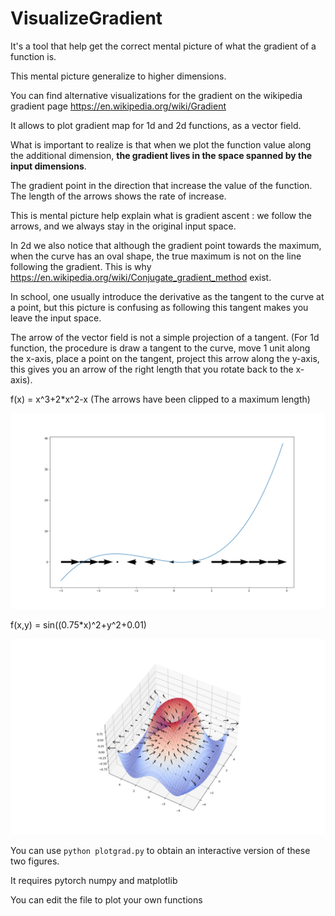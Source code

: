 # VisualizeGradient
It's a tool that help get the correct mental picture of what the gradient of a function is.

This mental picture generalize to higher dimensions.

You can find alternative visualizations for the gradient on the wikipedia gradient page https://en.wikipedia.org/wiki/Gradient

It allows to plot gradient map for 1d and 2d functions, as a vector field.

What is important to realize is that when we plot the function value along the additional dimension, **the gradient lives in the space spanned by the input dimensions**. 

The gradient point in the direction that increase the value of the function. The length of the arrows shows the rate of increase.

This is mental picture help explain what is gradient ascent : we follow the arrows, and we always stay in the original input space.

In 2d we also notice that although the gradient point towards the maximum, when the curve has an oval shape, the true maximum is not on the line following the gradient. This is why https://en.wikipedia.org/wiki/Conjugate_gradient_method exist.

In school, one usually introduce the derivative as the tangent to the curve at a point, but this picture is confusing as following this tangent makes you leave the input space. 

The arrow of the vector field is not a simple projection of a tangent. (For 1d function, the procedure is draw a tangent to the curve, move 1 unit along the x-axis, place a point on the tangent, project this arrow along the y-axis, this gives you an arrow of the right length that you rotate back to the x-axis).

f(x) = x^3+2*x^2-x (The arrows have been clipped to a maximum length)

![f(x) = x^3+2*x^2-x](Figure_1.png?raw=true "Example for 1d Function")

f(x,y) = sin((0.75*x)^2+y^2+0.01)

![f(x,y) = sin((0.75*x)^2+y^2+0.01)](Figure_2.png?raw=true "Example for 2d Function")

You can use 
```python plotgrad.py```
to obtain an interactive version of these two figures.

It requires pytorch numpy and matplotlib 

You can edit the file to plot your own functions
